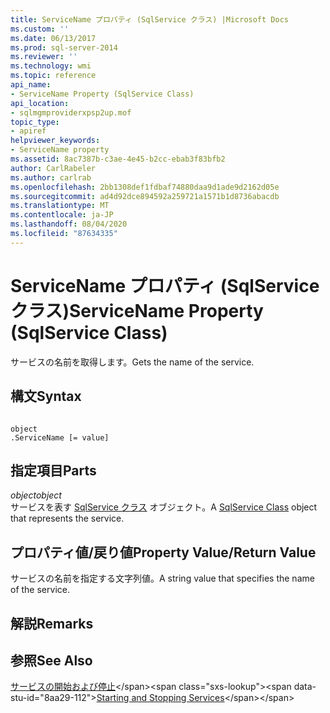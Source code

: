 ```yaml
---
title: ServiceName プロパティ (SqlService クラス) |Microsoft Docs
ms.custom: ''
ms.date: 06/13/2017
ms.prod: sql-server-2014
ms.reviewer: ''
ms.technology: wmi
ms.topic: reference
api_name:
- ServiceName Property (SqlService Class)
api_location:
- sqlmgmproviderxpsp2up.mof
topic_type:
- apiref
helpviewer_keywords:
- ServiceName property
ms.assetid: 8ac7387b-c3ae-4e45-b2cc-ebab3f83bfb2
author: CarlRabeler
ms.author: carlrab
ms.openlocfilehash: 2bb1308def1fdbaf74880daa9d1ade9d2162d05e
ms.sourcegitcommit: ad4d92dce894592a259721a1571b1d8736abacdb
ms.translationtype: MT
ms.contentlocale: ja-JP
ms.lasthandoff: 08/04/2020
ms.locfileid: "87634335"
---
```

# <a name="servicename-property-sqlservice-class"></a><span data-ttu-id="8aa29-102">ServiceName プロパティ (SqlService クラス)</span><span class="sxs-lookup"><span data-stu-id="8aa29-102">ServiceName Property (SqlService Class)</span></span>
  <span data-ttu-id="8aa29-103">サービスの名前を取得します。</span><span class="sxs-lookup"><span data-stu-id="8aa29-103">Gets the name of the service.</span></span>  
  
## <a name="syntax"></a><span data-ttu-id="8aa29-104">構文</span><span class="sxs-lookup"><span data-stu-id="8aa29-104">Syntax</span></span>  
  
```  
  
object  
.ServiceName [= value]  
```  
  
## <a name="parts"></a><span data-ttu-id="8aa29-105">指定項目</span><span class="sxs-lookup"><span data-stu-id="8aa29-105">Parts</span></span>  
 <span data-ttu-id="8aa29-106">*object*</span><span class="sxs-lookup"><span data-stu-id="8aa29-106">*object*</span></span>  
 <span data-ttu-id="8aa29-107">サービスを表す [SqlService クラス](sqlservice-class.md) オブジェクト。</span><span class="sxs-lookup"><span data-stu-id="8aa29-107">A [SqlService Class](sqlservice-class.md) object that represents the service.</span></span>  
  
## <a name="property-valuereturn-value"></a><span data-ttu-id="8aa29-108">プロパティ値/戻り値</span><span class="sxs-lookup"><span data-stu-id="8aa29-108">Property Value/Return Value</span></span>  
 <span data-ttu-id="8aa29-109">サービスの名前を指定する文字列値。</span><span class="sxs-lookup"><span data-stu-id="8aa29-109">A string value that specifies the name of the service.</span></span>  
  
## <a name="remarks"></a><span data-ttu-id="8aa29-110">解説</span><span class="sxs-lookup"><span data-stu-id="8aa29-110">Remarks</span></span>  
  
## <a name="see-also"></a><span data-ttu-id="8aa29-111">参照</span><span class="sxs-lookup"><span data-stu-id="8aa29-111">See Also</span></span>  
 <span data-ttu-id="8aa29-112">[サービスの開始および停止](https://technet.microsoft.com/library/ms174886\(v=sql.105\).aspx)</span><span class="sxs-lookup"><span data-stu-id="8aa29-112">[Starting and Stopping Services](https://technet.microsoft.com/library/ms174886\(v=sql.105\).aspx)</span></span>  
  
  
